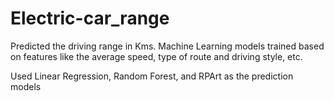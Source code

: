 # Electric-car_range
Predicted the driving range in Kms. 
Machine Learning models trained based on features like the average speed, type of route and driving style, etc.

Used Linear Regression, Random Forest, and RPArt as the prediction models
